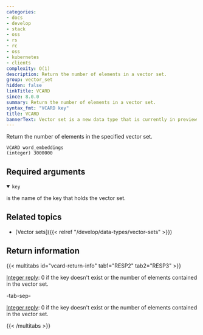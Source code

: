 ```yaml
---
categories:
- docs
- develop
- stack
- oss
- rs
- rc
- oss
- kubernetes
- clients
complexity: O(1)
description: Return the number of elements in a vector set.
group: vector_set
hidden: false
linkTitle: VCARD
since: 8.0.0
summary: Return the number of elements in a vector set.
syntax_fmt: "VCARD key"
title: VCARD
bannerText: Vector set is a new data type that is currently in preview and may be subject to change.
---
```


Return the number of elements in the specified vector set.

```shell
VCARD word_embeddings
(integer) 3000000
```

## Required arguments

<details open>
<summary><code>key</code></summary>

is the name of the key that holds the vector set.
</details>

## Related topics

- [Vector sets]({{< relref "/develop/data-types/vector-sets" >}})

## Return information

{{< multitabs id="vcard-return-info" 
    tab1="RESP2" 
    tab2="RESP3" >}}

[Integer reply](../../develop/reference/protocol-spec#integers): 0 if the key doesn't exist or the number of elements contained in the vector set.

-tab-sep-

[Integer reply](../../develop/reference/protocol-spec#integers): 0 if the key doesn't exist or the number of elements contained in the vector set.

{{< /multitabs >}}
